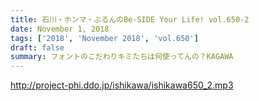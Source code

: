 ```yaml
---
title: 石川・ホンマ・ぶるんのBe-SIDE Your Life! vol.650-2
date: November 1, 2018
tags: ['2018', 'November 2018', 'vol.650']
draft: false
summary: フォントのこだわりキミたちは何使ってんの？KAGAWA
---
```


http://project-phi.ddo.jp/ishikawa/ishikawa650_2.mp3